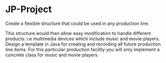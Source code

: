# JP-Project

Create a flexible structure that could be used in any production line.

This structure would then allow easy modification to handle different
products: i.e multimedia devices which include music and movie players.
Design a template in Java for creating and recording all future production
line items. For this particular production facility you will only
implement a concrete class for music and movie players.
